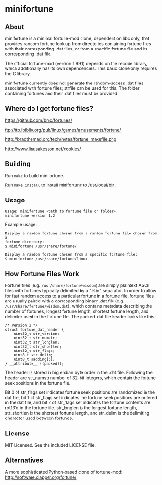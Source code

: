 minifortune
===========

About
-----

minifortune is a minimal fortune-mod clone, dependent on libc only, that
provides random fortune look up from directories containing fortune files with
their corresponding .dat files, or from a specific fortune file and its
corresponding .dat file.

The official fortune-mod (version 1.99.1) depends on the recode library, which
additionally has its own dependencies. This basic clone only requires the C
library.

minifortune currently does not generate the random-access .dat files associated
with fortune files; strfile can be used for this. The folder containing
fortunes and their .dat files must be provided.

Where do I get fortune files?
-----------------------------

https://github.com/bmc/fortunes/

ftp://ftp.ibiblio.org/pub/linux/games/amusements/fortune/

http://bradthemad.org/tech/notes/fortune_makefile.php

http://www.linusakesson.net/cookies/

Building
--------

Run `make` to build minifortune.

Run `make install` to install minifortune to /usr/local/bin.

Usage
-----

    Usage: minifortune <path to fortune file or folder>
    minifortune version 1.2

Example usage:

    Display a random fortune chosen from a random fortune file chosen from a
    fortune directory:
    $ minifortune /usr/share/fortune/

    Display a random fortune chosen from a specific fortune file:
    $ minifortune /usr/share/fortune/linux

How Fortune Files Work
----------------------

Fortune files (e.g. `/usr/share/fortune/wisdom`) are simply plaintext ASCII
files with fortunes typically delimited by a "%\n" separator. In order to allow
for fast random access to a particular fortune in a fortune file, fortune files
are usually paired with a corresponding binary .dat file (e.g.
`/usr/share/fortune/wisdom.dat`), which contains metadata describing the number
of fortunes, longest fortune length, shortest fortune length, and delimiter
used in the fortune file. The packed .dat file header looks like this:

    /* Version 2 */
    struct fortune_dat_header {
        uint32_t str_version;
        uint32_t str_numstr;
        uint32_t str_longlen;
        uint32_t str_shortlen;
        uint32_t str_flags;
        uint8_t str_delim;
        uint8_t padding[3];
    } __attribute__ ((packed));

The header is stored in big endian byte order in the .dat file. Following the
header are str_numstr number of 32-bit integers, which contain the fortune seek
positions in the fortune file.

Bit 0 of str_flags set indicates fortune seek positions are randomized in the
dat file, bit 1 of str_flags set indicates the fortune seek positions are
ordered in the dat file, and bit 2 of str_flags set indicates the fortune
contents are rot13'd in the fortune file. str_longlen is the longest fortune
length, str_shortlen is the shortest fortune length, and str_delim is the
delimiting character used between fortunes.

License
-------

MIT Licensed. See the included LICENSE file.

Alternatives
------------

A more sophisticated Python-based clone of fortune-mod: http://software.clapper.org/fortune/

